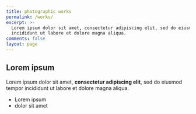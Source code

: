 ```yaml
---
title: photographic works
permalink: /works/
excerpt: >-
  Lorem ipsum dolor sit amet, consectetur adipiscing elit, sed do eiusmod tempor
  incididunt ut labore et dolore magna aliqua.
comments: false
layout: page
---
```

## Lorem ipsum

Lorem ipsum dolor sit amet, **consectetur adipiscing elit**, sed do eiusmod tempor incididunt ut labore et dolore magna aliqua.

- Lorem ipsum
- dolor sit amet